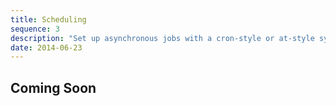 ```yaml
---
title: Scheduling
sequence: 3
description: "Set up asynchronous jobs with a cron-style or at-style syntax"
date: 2014-06-23
---
```

## Coming Soon
